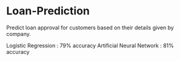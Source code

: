 # Loan-Prediction
Predict loan approval for customers based on their details given by company.

Logistic Regression : 79% accuracy
Artificial Neural Network : 81% accuracy
